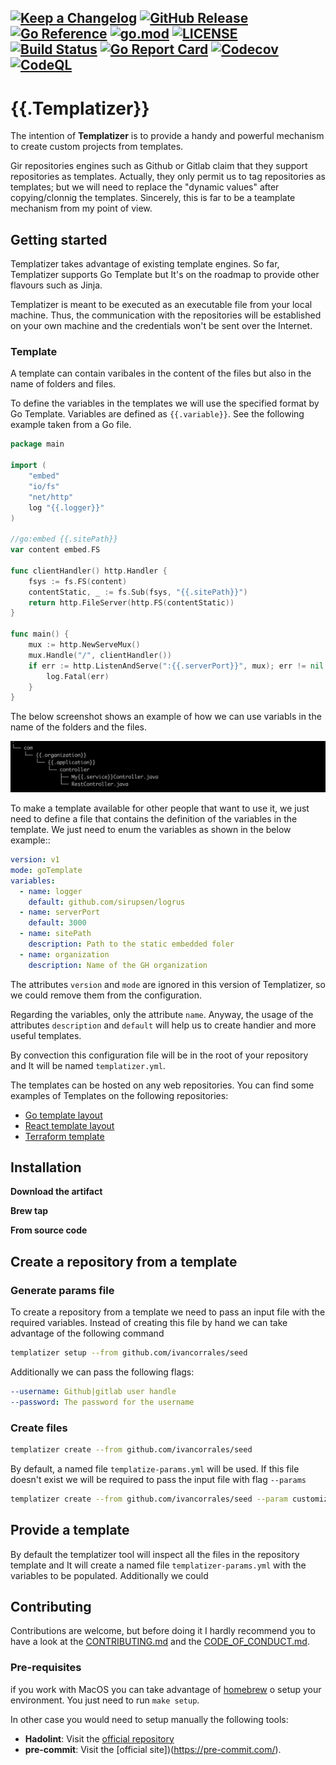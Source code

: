 
[![Keep a Changelog](https://img.shields.io/badge/changelog-Keep%20a%20Changelog-%23E05735)](CHANGELOG.md)
[![GitHub Release](https://img.shields.io/github/v/release/wesovilabs/templatizer)](https://github.com/wesovilabs/templatizer/releases)
[![Go Reference](https://pkg.go.dev/badge/github.com/wesovilabs/templatizer.svg)](https://pkg.go.dev/github.com/wesovilabs/templatizer)
[![go.mod](https://img.shields.io/github/go-mod/go-version/wesovilabs/templatizer)](go.mod)
[![LICENSE](https://img.shields.io/github/license/wesovilabs/templatizer)](LICENSE)
[![Build Status](https://img.shields.io/github/workflow/status/wesovilabs/templatizer/build)](https://github.com/wesovilabs/templatizer/actions?query=workflow%3Abuild+branch%3Amain)
[![Go Report Card](https://goreportcard.com/badge/github.com/wesovilabs/templatizer)](https://goreportcard.com/report/github.com/wesovilabs/templatizer)
[![Codecov](https://codecov.io/gh/wesovilabs/templatizer/branch/main/graph/badge.svg)](https://codecov.io/gh/wesovilabs/templatizer)
[![CodeQL](https://github.com/wesovilabs/templatizer/actions/workflows/codeql-analysis.yml/badge.svg?branch=main)](https://github.com/wesovilabs/templatizer/actions/workflows/codeql-analysis.yml)
---
# {{.Templatizer}}

The intention of **Templatizer** is to provide a handy and powerful mechanism to create custom projects from templates.

Gir repositories engines such as Github or Gitlab claim that they support repositories as templates. Actually,  they only permit us to tag repositories as templates; but we will need to replace the "dynamic values" after copying/clonnig the templates.  Sincerely,  this is far to be a teamplate mechanism from my point of view.

## Getting started

Templatizer takes advantage of existing template engines. So far, Templatizer supports Go Template but It's on the roadmap to provide other flavours such as Jinja.

Templatizer is meant to be executed as an executable file from your local machine. Thus,  the communication with the repositories will be established on your own machine and the credentials won't be sent over the Internet.

### Template

A template can contain varibales in the content of the files but also in the name of folders and files.

To define the variables in the templates we will use the specified format by Go Template. Variables are defined as `{{.variable}}`. See the following example taken from a Go file.

```go
package main

import (
	"embed"
	"io/fs"
	"net/http"
	log "{{.logger}}"
)

//go:embed {{.sitePath}}
var content embed.FS

func clientHandler() http.Handler {
	fsys := fs.FS(content)
	contentStatic, _ := fs.Sub(fsys, "{{.sitePath}}")
	return http.FileServer(http.FS(contentStatic))
}

func main() {
	mux := http.NewServeMux()
	mux.Handle("/", clientHandler())
	if err := http.ListenAndServe(":{{.serverPort}}", mux); err != nil {
		log.Fatal(err)
	}
}
```

The below screenshot shows an example of how we can use variabls in the name of the folders and the files.

![Templatizer](docs/screenshot.png)

To make a template available for other people that want to use it, we just need to define a  file that contains the definition of the variables in the template. We just need to enum the variables as shown in the below example::

```yml
version: v1
mode: goTemplate
variables:
  - name: logger
    default: github.com/sirupsen/logrus
  - name: serverPort
    default: 3000
  - name: sitePath
    description: Path to the static embedded foler
  - name: organization
    description: Name of the GH organization
```



The attributes `version` and `mode` are ignored in this version of Templatizer, so we could remove them from the configuration.

Regarding the variables, only the attribute `name`. Anyway, the usage of the attributes `description` and `default` will help us to create handier and more useful templates.

By convection this configuration file will be in the root of your repository and It will be named `templatizer.yml`.

The templates can be hosted  on any web repositories. You can find some examples of Templates on the following repositories:

- [Go template layout]()
- [React template layout]()
- [Terraform template]()
## Installation

**Download the artifact**

**Brew tap**

**From source code**
## Create a repository from a template
### Generate params file
To create a repository from a template we need to pass an input file with the
required variables. Instead of creating this file by hand we can take advantage
of the following command

```bash
templatizer setup --from github.com/ivancorrales/seed
```
Additionally we can pass the following flags:

```yaml
--username: Github|gitlab user handle
--password: The password for the username
```
### Create files

```bash
templatizer create --from github.com/ivancorrales/seed
```

By default, a named file `templatize-params.yml` will be used. If this file
doesn't exist we will be required to pass the input file with flag `--params`

```bash
templatizer create --from github.com/ivancorrales/seed --param customize-template.yml
```

## Provide a template

By default the templatizer tool will inspect all the files in the repository template and It will create a named file `templatizer-params.yml` with the variables to be populated. Additionally we could

## Contributing

Contributions are welcome, but before doing it I hardly recommend you to have a look at the [CONTRIBUTING.md](CONTRIBUTING.md) and the [CODE_OF_CONDUCT.md](CODE_OF_CONDUCT.md).

### Pre-requisites

if you work with MacOS you can take advantage of [homebrew](https://brew.sh/index_es) o setup your environment. You just need to run `make setup`.

In other case you would need to setup manually the following tools:

- **Hadolint**: Visit the [official repository](https://github.com/hadolint/hadolint)
- **pre-commit**: Visit the [official site])(https://pre-commit.com/).
